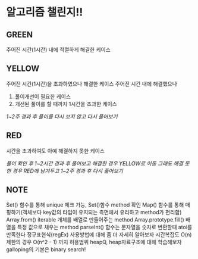 # 알고리즘 챌린지!!

## GREEN

주어진 시간(1시간) 내에 적절하게 해결한 케이스

## YELLOW

주어진 시간(1시간)을 초과하였으나 해결한 케이스
주어진 시간 내에 해결했으나

1. 풀이개선이 필요한 케이스
2. 개선된 풀이를 할 때까지 1시간을 초과한 케이스

_1~2주 경과 후 풀이를 다시 보지 않고 다시 풀어보기_

## RED

시간을 초과하여도 아예 해결하지 못한 케이스

_풀이 확인 후 1~2시간 경과 후 풀어보고 해결한 경우 YELLOW로 이동_
_그래도 해결 못한 경우 RED에 남겨두고 1~2주 경과 후 다시 풀어보기_

## NOTE

Set() 함수를 통해 unique 체크 가능, Set()함수 method 확인
Map() 함수를 통해 매핑하기(객체보다 key값의 타입이 유지되는 측면에서 유리하고 method가 편리함)
Array.from() iterable 개체를 배열로 만들어주는 method
Array.prototype.fill() 배열을 특정 값으로 채우는 method
parseInt() 함수는 문자열을 숫자로 변환할때 atoi를 만족한다
정규표현식(regEx) 사용방법에 대해 좀 더 자세히 알아보자
시간복잡도 O(n) 제한의 경우 O(n^2 - 1) 까지 허용범위
heapQ, heap자료구조에 대해 학습해보자
galloping의 기본은 binary search!